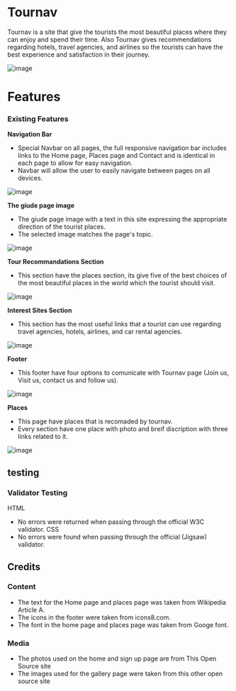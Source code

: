 # Tournav
Tournav is a site that give the tourists the most beautiful places where they can enjoy and spend their time. Also Tournav gives recommendations regarding hotels, travel agencies, and airlines so the tourists can have the best experience and satisfaction in their journey.

![image](https://github.com/Abedcode21/testpage/blob/main/assets/images/Screenshot.jpg)

# Features

### Existing Features

 __Navigation Bar__

- Special Navbar on all pages, the full responsive navigation bar includes links to the Home page, Places page and Contact and is identical in each page to allow for easy navigation.
- Navbar will allow the user to easily navigate between pages on all devices.

![image](https://github.com/Abedcode21/testpage/blob/main/assets/images/navbar.png)

__The giude page image__

- The giude page image with a text in this site  expressing the appropriate direction of the tourist places. 
- The selected image matches the page's topic.

![image](https://github.com/Abedcode21/testpage/blob/main/assets/images/guide-imge.jpg)

__Tour Recommandations Section__

- This section have the places section, its give five of the best choices of the most beautiful places in the world which the tourist should visit.

![image](https://github.com/Abedcode21/testpage/blob/main/assets/images/Screenshot6.png)

 __Interest Sites Section__

 - This section has the most useful links that a tourist can use regarding travel agencies, hotels, airlines, and car rental agencies.

 ![image](https://github.com/Abedcode21/testpage/blob/main/assets/images/Screenshot10.png)

  __Footer__

  - This footer have four options to comunicate with Tournav page (Join us, Visit us, contact us and follow us).

  ![image](https://github.com/Abedcode21/testpage/blob/main/assets/images/footer.png)

   __Places__

   - This page have places that is recomaded by tournav.
   - Every section have one place with photo and breif discription with three links related to it.

   ![image](https://github.com/Abedcode21/testpage/blob/main/assets/images/placesME.png)

## testing

### Validator Testing
HTML
- No errors were returned when passing through the official W3C validator.
CSS
- No errors were found when passing through the official (Jigsaw) validator.

## Credits

### Content
- The text for the Home page and places page was taken from Wikipedia Article A.
- The icons in the footer were taken from icons8.com.
- The font in the home page and places page was taken from Googe font.

### Media 

- The photos used on the home and sign up page are from This Open Source site
- The images used for the gallery page were taken from this other open source site




